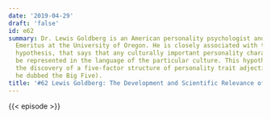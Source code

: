 ```yaml
---
date: '2019-04-29'
draft: 'false'
id: e62
summary: Dr. Lewis Goldberg is an American personality psychologist and a Professor
  Emeritus at the University of Oregon. He is closely associated with the lexical
  hypothesis, that says that any culturally important personality characteristic will
  be represented in the language of the particular culture. This hypothesis led to
  the discovery of a five-factor structure of personality trait adjectives (which
  he dubbed the Big Five).
title: '#62 Lewis Goldberg: The Development and Scientific Relevance of the BIG FIVE'
---
```

{{< episode >}}
